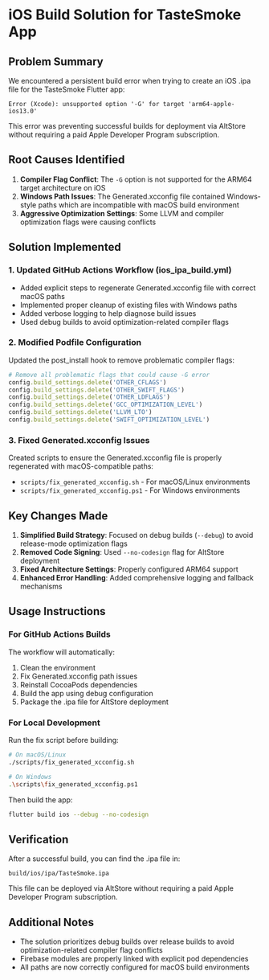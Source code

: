 # iOS Build Solution for TasteSmoke App

## Problem Summary

We encountered a persistent build error when trying to create an iOS .ipa file for the TasteSmoke Flutter app:

```
Error (Xcode): unsupported option '-G' for target 'arm64-apple-ios13.0'
```

This error was preventing successful builds for deployment via AltStore without requiring a paid Apple Developer Program subscription.

## Root Causes Identified

1. **Compiler Flag Conflict**: The `-G` option is not supported for the ARM64 target architecture on iOS
2. **Windows Path Issues**: The Generated.xcconfig file contained Windows-style paths which are incompatible with macOS build environment
3. **Aggressive Optimization Settings**: Some LLVM and compiler optimization flags were causing conflicts

## Solution Implemented

### 1. Updated GitHub Actions Workflow (ios_ipa_build.yml)

- Added explicit steps to regenerate Generated.xcconfig file with correct macOS paths
- Implemented proper cleanup of existing files with Windows paths
- Added verbose logging to help diagnose build issues
- Used debug builds to avoid optimization-related compiler flags

### 2. Modified Podfile Configuration

Updated the post_install hook to remove problematic compiler flags:

```ruby
# Remove all problematic flags that could cause -G error
config.build_settings.delete('OTHER_CFLAGS')
config.build_settings.delete('OTHER_SWIFT_FLAGS')
config.build_settings.delete('OTHER_LDFLAGS')
config.build_settings.delete('GCC_OPTIMIZATION_LEVEL')
config.build_settings.delete('LLVM_LTO')
config.build_settings.delete('SWIFT_OPTIMIZATION_LEVEL')
```

### 3. Fixed Generated.xcconfig Issues

Created scripts to ensure the Generated.xcconfig file is properly regenerated with macOS-compatible paths:

- `scripts/fix_generated_xcconfig.sh` - For macOS/Linux environments
- `scripts/fix_generated_xcconfig.ps1` - For Windows environments

## Key Changes Made

1. **Simplified Build Strategy**: Focused on debug builds (`--debug`) to avoid release-mode optimization flags
2. **Removed Code Signing**: Used `--no-codesign` flag for AltStore deployment
3. **Fixed Architecture Settings**: Properly configured ARM64 support
4. **Enhanced Error Handling**: Added comprehensive logging and fallback mechanisms

## Usage Instructions

### For GitHub Actions Builds

The workflow will automatically:
1. Clean the environment
2. Fix Generated.xcconfig path issues
3. Reinstall CocoaPods dependencies
4. Build the app using debug configuration
5. Package the .ipa file for AltStore deployment

### For Local Development

Run the fix script before building:
```bash
# On macOS/Linux
./scripts/fix_generated_xcconfig.sh

# On Windows
.\scripts\fix_generated_xcconfig.ps1
```

Then build the app:
```bash
flutter build ios --debug --no-codesign
```

## Verification

After a successful build, you can find the .ipa file in:
```
build/ios/ipa/TasteSmoke.ipa
```

This file can be deployed via AltStore without requiring a paid Apple Developer Program subscription.

## Additional Notes

- The solution prioritizes debug builds over release builds to avoid optimization-related compiler flag conflicts
- Firebase modules are properly linked with explicit pod dependencies
- All paths are now correctly configured for macOS build environments